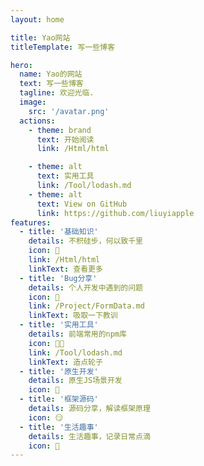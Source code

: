 ```yaml
---
layout: home

title: Yao网站
titleTemplate: 写一些博客

hero:
  name: Yao的网站
  text: 写一些博客
  tagline: 欢迎光临.
  image:
    src: '/avatar.png'
  actions:
    - theme: brand
      text: 开始阅读
      link: /Html/html

    - theme: alt
      text: 实用工具
      link: /Tool/lodash.md
    - theme: alt
      text: View on GitHub
      link: https://github.com/liuyiapple
features:
  - title: '基础知识'
    details: 不积硅步，何以致千里
    icon: 💎
    link: /Html/html
    linkText: 查看更多
  - title: 'Bug分享'
    details: 个人开发中遇到的问题
    icon: 🤦
    link: /Project/FormData.md
    linkText: 吸取一下教训
  - title: '实用工具'
    details: 前端常用的npm库
    icon: 🧑‍🦽
    link: /Tool/lodash.md
    linkText: 造点轮子
  - title: '原生开发'
    details: 原生JS场景开发
    icon: 🐒
  - title: '框架源码'
    details: 源码分享，解读框架原理
    icon: 😏
  - title: '生活趣事'
    details: 生活趣事，记录日常点滴
    icon: 🦦
---
```


<script setup>
import {
  VPTeamPage,
  VPTeamPageTitle,
  VPTeamMembers
} from 'vitepress/theme';

const members = [
  {
    avatar: 'https://avatars.githubusercontent.com/u/90204437?v=4',
    name: 'liuyiapple',
    title: 'continue coding....',
    links: [
      { icon: 'github', link: 'https://github.com/HearLing' },
      
    ]
  },
]
</script>

<VPTeamPage>
  <VPTeamPageTitle>
    <template #title>
      欢迎大家贡献与参与
    </template>
    <template #lead>
      以下排名不分先后（参与或主动提 PR 申请加入）
    </template>
  </VPTeamPageTitle>
  <VPTeamMembers
    :members="members"
  />
</VPTeamPage>

